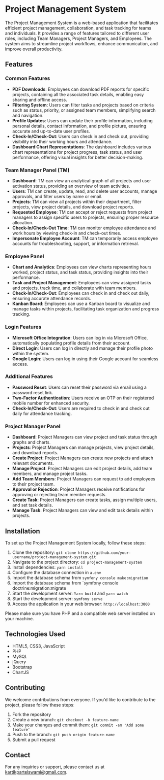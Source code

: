 # Project Management System

The Project Management System is a web-based application that facilitates efficient project management, collaboration, and task tracking for teams and individuals. It provides a range of features tailored to different user roles, including Team Managers, Project Managers, and Employees. The system aims to streamline project workflows, enhance communication, and improve overall productivity.

## Features

### Common Features

- **PDF Downloads**: Employees can download PDF reports for specific projects, containing all the associated task details, enabling easy sharing and offline access.
- **Filtering System**: Users can filter tasks and projects based on criteria such as status, priority, or assigned team members, simplifying search and navigation.
- **Profile Updates**: Users can update their profile information, including personal details, contact information, and profile picture, ensuring accurate and up-to-date user profiles.
- **Check-In/Check-Out**: Users can check in and check out, providing visibility into their working hours and attendance.
- **Dashboard Chart Representations**: The dashboard includes various chart representations for project progress, task status, and user performance, offering visual insights for better decision-making.

### Team Manager Panel (TM)

- **Dashboard**: TM can view an analytical graph of all projects and user activation status, providing an overview of team activities.
- **Users**: TM can create, update, read, and delete user accounts, manage approvals, and filter users by name or email.
- **Projects**: TM can view all projects within their department, filter projects, view project details, and download project reports.
- **Requested Employee**: TM can accept or reject requests from project managers to assign specific users to projects, ensuring proper resource allocation.
- **Check-In/Check-Out Time**: TM can monitor employee attendance and work hours by viewing check-in and check-out times.
- **Impersonate Employee Account**: TM can temporarily access employee accounts for troubleshooting, support, or information retrieval.

### Employee Panel

- **Chart and Analytics**: Employees can view charts representing hours worked, project status, and task status, providing insights into their performance.
- **Task and Project Management**: Employees can view assigned tasks and projects, track time, and collaborate with team members.
- **Check-In/Check-Out**: Employees can check in and check out daily, ensuring accurate attendance records.
- **Kanban Board**: Employees can use a Kanban board to visualize and manage tasks within projects, facilitating task organization and progress tracking.

### Login Features

- **Microsoft Office Integration**: Users can log in via Microsoft Office, automatically populating profile details from their account.
- **Direct Login**: Users can log in directly and manage their profile photo within the system.
- **Google Login**: Users can log in using their Google account for seamless access.

### Additional Features

- **Password Reset**: Users can reset their password via email using a password reset link.
- **Two-Factor Authentication**: Users receive an OTP on their registered mobile number for enhanced security.
- **Check-In/Check-Out**: Users are required to check in and check out daily for attendance tracking.

### Project Manager Panel

- **Dashboard**: Project Managers can view project and task status through graphs and charts.
- **Projects**: Project Managers can manage projects, view project details, and download reports.
- **Create Project**: Project Managers can create new projects and attach relevant documents.
- **Manage Project**: Project Managers can edit project details, add team members, and manage project tasks.
- **Add Team Members**: Project Managers can request to add employees to their project team.
- **Approval or Rejection**: Project Managers receive notifications for approving or rejecting team member requests.
- **Create Task**: Project Managers can create tasks, assign multiple users, and set task details.
- **Manage Task**: Project Managers can view and edit task details within projects.

## Installation

To set up the Project Management System locally, follow these steps:

1. Clone the repository: `git clone https://github.com/your-username/project-management-system.git`
2. Navigate to the project directory: `cd project-management-system`
3. Install dependencies: `yarn install`
4. Configure the database connection in `a.env`
5. Import the database schema from `symfony console make:migration`
6. Import the database schema from `symfony console doctrine:migration:migrate
7. Start the development server: `Yarn build` and `yarn watch`
8. Start the development server: `symfony serve`  
9. Access the application in your web browser: `http://localhost:3000`

Please make sure you have PHP and a compatible web server installed on your machine.

## Technologies Used

- HTML5, CSS3, JavaScript
- PHP
- MySQL
- jQuery
- Bootstrap
- ChartJS

## Contributing

We welcome contributions from everyone. If you'd like to contribute to the project, please follow these steps:

1. Fork the repository
2. Create a new branch: `git checkout -b feature-name`
3. Make your changes and commit them: `git commit -am 'Add some feature'`
4. Push to the branch: `git push origin feature-name`
5. Submit a pull request


## Contact
For any inquiries or support, please contact us at kartikpartelswami@gmail.com.
